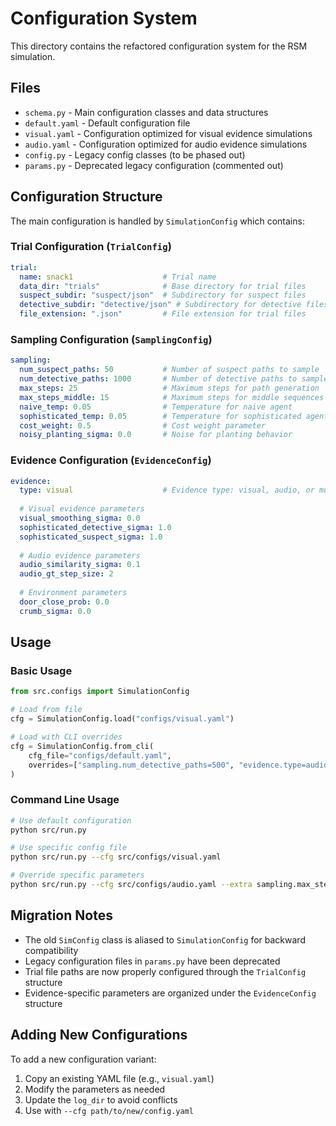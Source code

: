 # Configuration System

This directory contains the refactored configuration system for the RSM simulation. 

## Files

- `schema.py` - Main configuration classes and data structures
- `default.yaml` - Default configuration file
- `visual.yaml` - Configuration optimized for visual evidence simulations
- `audio.yaml` - Configuration optimized for audio evidence simulations
- `config.py` - Legacy config classes (to be phased out)
- `params.py` - Deprecated legacy configuration (commented out)

## Configuration Structure

The main configuration is handled by `SimulationConfig` which contains:

### Trial Configuration (`TrialConfig`)
```yaml
trial:
  name: snack1                    # Trial name
  data_dir: "trials"              # Base directory for trial files
  suspect_subdir: "suspect/json"  # Subdirectory for suspect files
  detective_subdir: "detective/json" # Subdirectory for detective files
  file_extension: ".json"         # File extension for trial files
```

### Sampling Configuration (`SamplingConfig`)
```yaml
sampling:
  num_suspect_paths: 50           # Number of suspect paths to sample
  num_detective_paths: 1000       # Number of detective paths to sample
  max_steps: 25                   # Maximum steps for path generation
  max_steps_middle: 15            # Maximum steps for middle sequences
  naive_temp: 0.05                # Temperature for naive agent
  sophisticated_temp: 0.05        # Temperature for sophisticated agent
  cost_weight: 0.5                # Cost weight parameter
  noisy_planting_sigma: 0.0       # Noise for planting behavior
```

### Evidence Configuration (`EvidenceConfig`)
```yaml
evidence:
  type: visual                    # Evidence type: visual, audio, or multimodal
  
  # Visual evidence parameters
  visual_smoothing_sigma: 0.0
  sophisticated_detective_sigma: 1.0
  sophisticated_suspect_sigma: 1.0
  
  # Audio evidence parameters
  audio_similarity_sigma: 0.1
  audio_gt_step_size: 2
  
  # Environment parameters
  door_close_prob: 0.0
  crumb_sigma: 0.0
```

## Usage

### Basic Usage
```python
from src.configs import SimulationConfig

# Load from file
cfg = SimulationConfig.load("configs/visual.yaml")

# Load with CLI overrides
cfg = SimulationConfig.from_cli(
    cfg_file="configs/default.yaml",
    overrides=["sampling.num_detective_paths=500", "evidence.type=audio"]
)
```

### Command Line Usage
```bash
# Use default configuration
python src/run.py

# Use specific config file
python src/run.py --cfg src/configs/visual.yaml

# Override specific parameters
python src/run.py --cfg src/configs/audio.yaml --extra sampling.max_steps=30 evidence.audio_similarity_sigma=0.2
```

## Migration Notes

- The old `SimConfig` class is aliased to `SimulationConfig` for backward compatibility
- Legacy configuration files in `params.py` have been deprecated
- Trial file paths are now properly configured through the `TrialConfig` structure
- Evidence-specific parameters are organized under the `EvidenceConfig` structure

## Adding New Configurations

To add a new configuration variant:

1. Copy an existing YAML file (e.g., `visual.yaml`)
2. Modify the parameters as needed
3. Update the `log_dir` to avoid conflicts
4. Use with `--cfg path/to/new/config.yaml` 